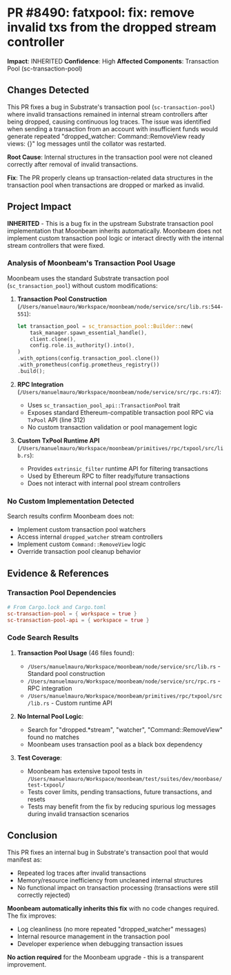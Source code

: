# PR #8490: fatxpool: fix: remove invalid txs from the dropped stream controller

**Impact**: INHERITED
**Confidence**: High
**Affected Components**: Transaction Pool (sc-transaction-pool)

## Changes Detected

This PR fixes a bug in Substrate's transaction pool (`sc-transaction-pool`) where invalid transactions remained in internal stream controllers after being dropped, causing continuous log traces. The issue was identified when sending a transaction from an account with insufficient funds would generate repeated "dropped_watcher: Command::RemoveView ready views: {}" log messages until the collator was restarted.

**Root Cause**: Internal structures in the transaction pool were not cleaned correctly after removal of invalid transactions.

**Fix**: The PR properly cleans up transaction-related data structures in the transaction pool when transactions are dropped or marked as invalid.

## Project Impact

**INHERITED** - This is a bug fix in the upstream Substrate transaction pool implementation that Moonbeam inherits automatically. Moonbeam does not implement custom transaction pool logic or interact directly with the internal stream controllers that were fixed.

### Analysis of Moonbeam's Transaction Pool Usage

Moonbeam uses the standard Substrate transaction pool (`sc_transaction_pool`) without custom modifications:

1. **Transaction Pool Construction** (`/Users/manuelmauro/Workspace/moonbeam/node/service/src/lib.rs:544-551`):
   ```rust
   let transaction_pool = sc_transaction_pool::Builder::new(
       task_manager.spawn_essential_handle(),
       client.clone(),
       config.role.is_authority().into(),
   )
   .with_options(config.transaction_pool.clone())
   .with_prometheus(config.prometheus_registry())
   .build();
   ```

2. **RPC Integration** (`/Users/manuelmauro/Workspace/moonbeam/node/service/src/rpc.rs:47`):
   - Uses `sc_transaction_pool_api::TransactionPool` trait
   - Exposes standard Ethereum-compatible transaction pool RPC via `TxPool` API (line 312)
   - No custom transaction validation or pool management logic

3. **Custom TxPool Runtime API** (`/Users/manuelmauro/Workspace/moonbeam/primitives/rpc/txpool/src/lib.rs`):
   - Provides `extrinsic_filter` runtime API for filtering transactions
   - Used by Ethereum RPC to filter ready/future transactions
   - Does not interact with internal pool stream controllers

### No Custom Implementation Detected

Search results confirm Moonbeam does not:
- Implement custom transaction pool watchers
- Access internal `dropped_watcher` stream controllers
- Implement custom `Command::RemoveView` logic
- Override transaction pool cleanup behavior

## Evidence & References

### Transaction Pool Dependencies
```toml
# From Cargo.lock and Cargo.toml
sc-transaction-pool = { workspace = true }
sc-transaction-pool-api = { workspace = true }
```

### Code Search Results

1. **Transaction Pool Usage** (46 files found):
   - `/Users/manuelmauro/Workspace/moonbeam/node/service/src/lib.rs` - Standard pool construction
   - `/Users/manuelmauro/Workspace/moonbeam/node/service/src/rpc.rs` - RPC integration
   - `/Users/manuelmauro/Workspace/moonbeam/primitives/rpc/txpool/src/lib.rs` - Custom runtime API

2. **No Internal Pool Logic**:
   - Search for "dropped.*stream", "watcher", "Command::RemoveView" found no matches
   - Moonbeam uses transaction pool as a black box dependency

3. **Test Coverage**:
   - Moonbeam has extensive txpool tests in `/Users/manuelmauro/Workspace/moonbeam/test/suites/dev/moonbase/test-txpool/`
   - Tests cover limits, pending transactions, future transactions, and resets
   - Tests may benefit from the fix by reducing spurious log messages during invalid transaction scenarios

## Conclusion

This PR fixes an internal bug in Substrate's transaction pool that would manifest as:
- Repeated log traces after invalid transactions
- Memory/resource inefficiency from uncleaned internal structures
- No functional impact on transaction processing (transactions were still correctly rejected)

**Moonbeam automatically inherits this fix** with no code changes required. The fix improves:
- Log cleanliness (no more repeated "dropped_watcher" messages)
- Internal resource management in the transaction pool
- Developer experience when debugging transaction issues

**No action required** for the Moonbeam upgrade - this is a transparent improvement.
